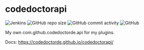 # codedoctorapi
![Jenkins](https://img.shields.io/jenkins/build?jobUrl=https%3A%2F%2Fci.codemc.io%2Fjob%2FCodeDoctorDE%2Fjob%2FCodeDoctorAPI&style=for-the-badge)
![GitHub repo size](https://img.shields.io/github/repo-size/CodeDoctorDE/CodeDoctorAPI?style=for-the-badge)
![GitHub commit activity](https://img.shields.io/github/commit-activity/m/CodeDoctorDE/CodeDoctorAPI?style=for-the-badge)
![GitHub](https://img.shields.io/github/license/CodeDoctorDE/CodeDoctorAPI?style=for-the-badge)

My own com.github.codedoctorde.api for my plugins.

Docs: <https://codedoctorde.github.io/codedoctorapi/>
